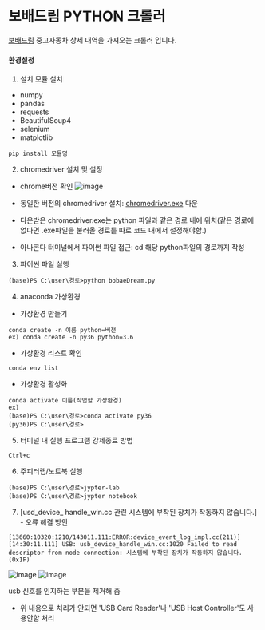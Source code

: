 # 보배드림 PYTHON 크롤러

[보배드림](https://www.bobaedream.co.kr/cyber/CyberCar.php?sel_m_gubun=ALL
) 중고자동차 상세 내역을 가져오는 크롤러 입니다.


#### 환경설정

1. 설치 모듈 설치
 - numpy
 - pandas
 - requests
 - BeautifulSoup4
 - selenium
 - matplotlib

```
pip install 모듈명
```

2. chromedriver 설치 및 설정
- chrome버전 확인
![image](https://user-images.githubusercontent.com/20199818/192540395-b8bdfe7f-dc36-4b8f-8d4c-24abd4e5d633.png)

- 동일한 버전의 chromedriver 설치: [chromedriver.exe](https://chromedriver.chromium.org/downloads) 다운

- 다운받은 chromedriver.exe는 python 파일과 같은 경로 내에 위치(같은 경로에 없다면 .exe파일을 불러올 경로를 따로 코드 내에서 설정해야함.)
- 아나콘다 터미널에서 파이썬 파일 접근: cd 해당 python파일의 경로까지 작성

3. 파이썬 파일 실행
```
(base)PS C:\user\경로>python bobaeDream.py
```


4. anaconda 가상환경
- 가상환경 만들기

```
conda create -n 이름 python=버전
ex) conda create -n py36 python=3.6
```
- 가상환경 리스트 확인
```
conda env list
```
- 가상환경 활성화
```
conda activate 이름(작업할 가상환경)
ex)
(base)PS C:\user\경로>conda activate py36
(py36)PS C:\user\경로>
```


5. 터미널 내 실행 프로그램 강제종료 방법
```
Ctrl+c 
```


6. 주피터랩/노트북 실행
```
(base)PS C:\user\경로>jypter-lab
(base)PS C:\user\경로>jypter notebook
```


7. [usd_device_ handle_win.cc 관련 시스템에 부착된 장치가 작동하지 않습니다.] - 오류 해결 방안

```
[13660:10320:1210/143011.111:ERROR:device_event_log_impl.cc(211)] [14:30:11.111] USB: usb_device_handle_win.cc:1020 Failed to read descriptor from node connection: 시스템에 부착된 장치가 작동하지 않습니다. (0x1F)
```

![image](https://user-images.githubusercontent.com/20199818/198200000-3be1da97-fb3f-439d-b581-2b3c0148155c.png)
![image](https://user-images.githubusercontent.com/20199818/198200027-d50b9bba-cd5c-4485-ad7b-96b88313db8a.png)

usb 신호를 인지하는 부분을 제거해 줌

* 위 내용으로 처리가 안되면 'USB Card Reader'나 'USB Host Controller'도 사용안함 처리


